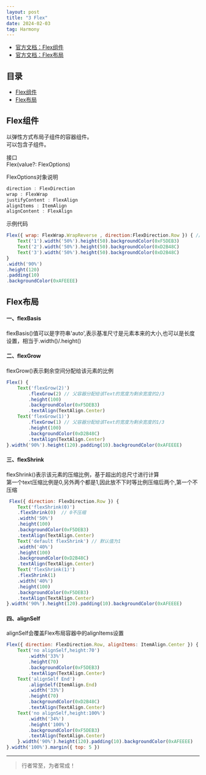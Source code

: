 ```yaml
---
layout: post
title: "3 Flex"
date: 2024-02-03
tag: Harmony
---
```


- [官方文档：Flex组件](https://developer.huawei.com/consumer/cn/doc/harmonyos-references/ts-container-flex-0000001774280950)
- [官方文档：Flex布局](https://developer.huawei.com/consumer/cn/doc/harmonyos-references/ts-universal-attributes-flex-layout-0000001820880813)



## 目录
- [Flex组件](#content1)   
- [Flex布局](#content2)   



<!-- ************************************************ -->
## <a id="content1">Flex组件</a>

以弹性方式布局子组件的容器组件。   
可以包含子组件。   

接口    
Flex(value?: FlexOptions)    

FlexOptions对象说明
```js
direction : FlexDirection
wrap : FlexWrap
justifyContent : FlexAlign
alignItems : ItemAlign
alignContent : FlexAlign
```

示例代码     
```js
Flex({ wrap: FlexWrap.WrapReverse , direction:FlexDirection.Row }) { // 子组件反向多行布局
    Text('1').width('50%').height(50).backgroundColor(0xF5DEB3)
    Text('2').width('50%').height(50).backgroundColor(0xD2B48C)
    Text('3').width('50%').height(50).backgroundColor(0xD2B48C)
}
.width('90%')
.height(120)
.padding(10)
.backgroundColor(0xAFEEEE)
```


<!-- ************************************************ -->
## <a id="content2">Flex布局</a>

#### **一、flexBasis**

flexBasis()值可以是字符串'auto',表示基准尺寸是元素本来的大小,也可以是长度设置，相当于.width()/.height()

#### **二、flexGrow**

flexGrow()表示剩余空间分配给该元素的比例

```js
Flex() {
    Text('flexGrow(2)')
        .flexGrow(2) // 父容器分配给该Text的宽度为剩余宽度的2/3
        .height(100)
        .backgroundColor(0xF5DEB3)
        .textAlign(TextAlign.Center)
    Text('flexGrow(1)')
        .flexGrow(1) // 父容器分配给该Text的宽度为剩余宽度的1/3
        .height(100)
        .backgroundColor(0xD2B48C)
        .textAlign(TextAlign.Center)
}.width('90%').height(120).padding(10).backgroundColor(0xAFEEEE)
```

#### **三、flexShrink**

flexShrink()表示该元素的压缩比例，基于超出的总尺寸进行计算    
第一个text压缩比例是0,另外两个都是1,因此放不下时等比例压缩后两个,第一个不压缩    

```js
 Flex({ direction: FlexDirection.Row }) {
    Text('flexShrink(0)')
    .flexShrink(0)  // 0不压缩
    .width('50%')
    .height(100)
    .backgroundColor(0xF5DEB3)
    .textAlign(TextAlign.Center)
    Text('default flexShrink') // 默认值为1
    .width('40%')
    .height(100)
    .backgroundColor(0xD2B48C)
    .textAlign(TextAlign.Center)
    Text('flexShrink(1)')
    .flexShrink(1)
    .width('40%')
    .height(100)
    .backgroundColor(0xF5DEB3)
    .textAlign(TextAlign.Center)
}.width('90%').height(120).padding(10).backgroundColor(0xAFEEEE)
```

#### **四、alignSelf**

alignSelf会覆盖Flex布局容器中的alignItems设置

```js
Flex({ direction: FlexDirection.Row, alignItems: ItemAlign.Center }) {
    Text('no alignSelf,height:70')
        .width('33%')
        .height(70)
        .backgroundColor(0xF5DEB3)
        .textAlign(TextAlign.Center)
    Text('alignSelf End')
        .alignSelf(ItemAlign.End)
        .width('33%')
        .height(70)
        .backgroundColor(0xD2B48C)
        .textAlign(TextAlign.Center)
    Text('no alignSelf,height:100%')
        .width('34%')
        .height('100%')
        .backgroundColor(0xF5DEB3)
        .textAlign(TextAlign.Center)
    }.width('90%').height(120).padding(10).backgroundColor(0xAFEEEE)
}.width('100%').margin({ top: 5 })
```






----------
>  行者常至，为者常成！


